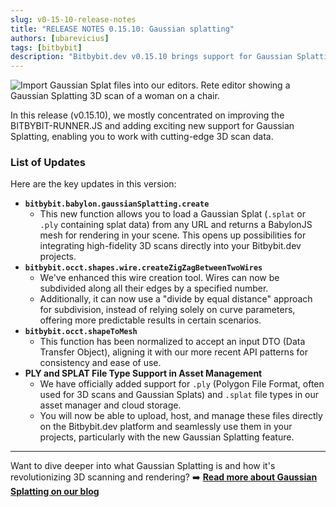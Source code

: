 ```yaml
---
slug: v0-15-10-release-notes
title: "RELEASE NOTES 0.15.10: Gaussian splatting"
authors: [ubarevicius]
tags: [bitbybit]
description: "Bitbybit.dev v0.15.10 brings support for Gaussian Splatting, runner improvements, and updates to OCCT wire creation."
---
```


![Import Gaussian Splat files into our editors. Rete editor showing a Gaussian Splatting 3D scan of a woman on a chair.](https://ik.imagekit.io/bitbybit/app/assets/blog/releases/bitbybit-dev-release-v0-15-10.jpeg "Import Gaussian Splat files into our editors.")

In this release (v0.15.10), we mostly concentrated on improving the BITBYBIT-RUNNER.JS and adding exciting new support for Gaussian Splatting, enabling you to work with cutting-edge 3D scan data.

<!--truncate-->

### List of Updates

Here are the key updates in this version:

*   **`bitbybit.babylon.gaussianSplatting.create`**
    *   This new function allows you to load a Gaussian Splat (`.splat` or `.ply` containing splat data) from any URL and returns a BabylonJS mesh for rendering in your scene. This opens up possibilities for integrating high-fidelity 3D scans directly into your Bitbybit.dev projects.
*   **`bitbybit.occt.shapes.wire.createZigZagBetweenTwoWires`**
    *   We've enhanced this wire creation tool. Wires can now be subdivided along all their edges by a specified number.
    *   Additionally, it can now use a "divide by equal distance" approach for subdivision, instead of relying solely on curve parameters, offering more predictable results in certain scenarios.
*   **`bitbybit.occt.shapeToMesh`**
    *   This function has been normalized to accept an input DTO (Data Transfer Object), aligning it with our more recent API patterns for consistency and ease of use.
*   **PLY and SPLAT File Type Support in Asset Management**
    *   We have officially added support for `.ply` (Polygon File Format, often used for 3D scans and Gaussian Splats) and `.splat` file types in our asset manager and cloud storage.
    *   You will now be able to upload, host, and manage these files directly on the Bitbybit.dev platform and seamlessly use them in your projects, particularly with the new Gaussian Splatting feature.

---

Want to dive deeper into what Gaussian Splatting is and how it's revolutionizing 3D scanning and rendering?
➡️ **[Read more about Gaussian Splatting on our blog](/blog/gaussian-splatting)**